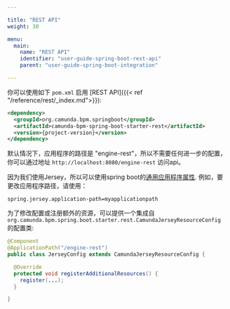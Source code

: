 ```yaml
---

title: "REST API"
weight: 30

menu:
  main:
    name: "REST API"
    identifier: "user-guide-spring-boot-rest-api"
    parent: "user-guide-spring-boot-integration"

---
```


你可以使用如下 `pom.xml` 启用 [REST API]({{< ref "/reference/rest/_index.md">}}):

```xml
<dependency>
  <groupId>org.camunda.bpm.springboot</groupId>
  <artifactId>camunda-bpm-spring-boot-starter-rest</artifactId>
  <version>{project-version}</version>
</dependency>
```

默认情况下，应用程序的路径是 "engine-rest"，所以不需要任何进一步的配置，你可以通过地址 `http://localhost:8080/engine-rest` 访问api。

因为我们使用Jersey，所以可以使用spring boot的[通用应用程序属性](http://docs.spring.io/spring-boot/docs/current/reference/html/common-application-properties.html). 
例如，要更改应用程序路径，请使用：
```properties
spring.jersey.application-path=myapplicationpath
```

为了修改配置或注册额外的资源，可以提供一个集成自 `org.camunda.bpm.spring.boot.starter.rest.CamundaJerseyResourceConfig` 的配置类:

```java
@Component
@ApplicationPath("/engine-rest")
public class JerseyConfig extends CamundaJerseyResourceConfig {

  @Override
  protected void registerAdditionalResources() {
    register(...);
  }

}
```
